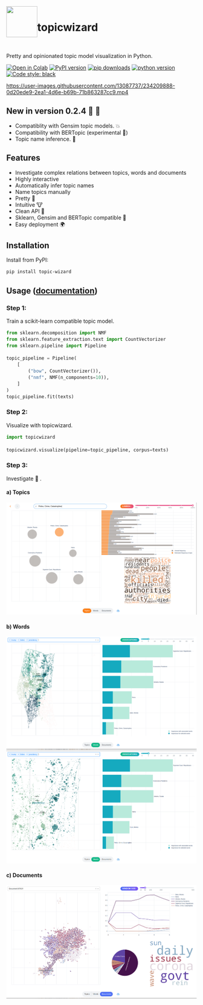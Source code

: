 <img align="left" width="82" height="82" src="assets/logo.svg">

# topicwizard

<br>

Pretty and opinionated topic model visualization in Python.

[![Open in Colab](https://colab.research.google.com/assets/colab-badge.svg)](https://colab.research.google.com/github/x-tabdeveloping/topic-wizard/blob/main/examples/basic_usage.ipynb)
[![PyPI version](https://badge.fury.io/py/topic-wizard.svg)](https://pypi.org/project/topic-wizard/)
[![pip downloads](https://img.shields.io/pypi/dm/topic-wizard.svg)](https://pypi.org/project/topic-wizard/)
[![python version](https://img.shields.io/badge/Python-%3E=3.8-blue)](https://github.com/centre-for-humanities-computing/tweetopic)
[![Code style: black](https://img.shields.io/badge/Code%20Style-Black-black)](https://black.readthedocs.io/en/stable/the_black_code_style/current_style.html)
<br>



https://user-images.githubusercontent.com/13087737/234209888-0d20ede9-2ea1-4d6e-b69b-71b863287cc9.mp4

## New in version 0.2.4 🌟 🌟

 - Compatiblity with Gensim topic models. 💥
 - Compatibility with BERTopic (experimental 🧪)
 - Topic name inference. 🧠


## Features

-   Investigate complex relations between topics, words and documents
-   Highly interactive
-   Automatically infer topic names
-   Name topics manually
-   Pretty :art:
-   Intuitive :cow:
-   Clean API :candy:
-   Sklearn, Gensim and BERTopic compatible :nut_and_bolt:
-   Easy deployment :earth_africa:

## Installation

Install from PyPI:

```bash
pip install topic-wizard
```

## Usage ([documentation](https://x-tabdeveloping.github.io/topic-wizard/))

### Step 1:

Train a scikit-learn compatible topic model.

```python
from sklearn.decomposition import NMF
from sklearn.feature_extraction.text import CountVectorizer
from sklearn.pipeline import Pipeline

topic_pipeline = Pipeline(
    [
        ("bow", CountVectorizer()),
        ("nmf", NMF(n_components=10)),
    ]
)
topic_pipeline.fit(texts)
```

### Step 2:

Visualize with topicwizard.

```python
import topicwizard

topicwizard.visualize(pipeline=topic_pipeline, corpus=texts)
```

### Step 3:

Investigate :eyes: .

#### a) Topics

![topics screenshot](assets/screenshot_topics.png)

#### b) Words

![words screenshot](assets/screenshot_words.png)
![words screenshot](assets/screenshot_words_zoomed.png)

#### c) Documents

![documents screenshot](assets/screenshot_documents.png)
